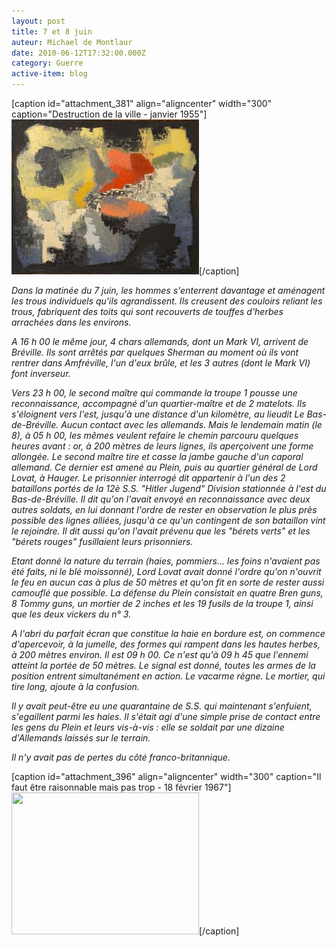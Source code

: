 ```yaml
---
layout: post
title: 7 et 8 juin
auteur: Michael de Montlaur
date: 2010-06-12T17:32:00.000Z
category: Guerre
active-item: blog
---
```

[caption id="attachment_381" align="aligncenter" width="300" caption="Destruction de la ville - janvier 1955"]<a href="/photos/wordpress/Destructiondelaville.jpg"><img class="size-medium wp-image-381" title="Destructiondelaville" src="/photos/wordpress/Destructiondelaville-300x248.jpg" alt="" width="300" height="248" /></a>[/caption]

<em>Dans la matinée du 7 juin, les hommes s'enterrent davantage et aménagent les trous individuels qu'ils agrandissent. Ils creusent des couloirs reliant les trous, fabriquent des toits qui sont recouverts de touffes d'herbes arrachées dans les environs.</em>

<em>A 16 h 00 le même jour, 4 chars allemands, dont un Mark VI, arrivent de Bréville. Ils sont arrêtés par quelques Sherman au moment où ils vont rentrer dans Amfréville, l'un d'eux brûle, et les 3 autres (dont le Mark VI) font inverseur.</em>

<em>Vers 23 h 00, le second maître qui commande la troupe 1 pousse une reconnaissance, accompagné d'un quartier-maître et de 2 matelots. Ils s'éloignent vers l'est, jusqu'à une distance d'un kilomètre, au lieudit Le Bas-de-Bréville. Aucun contact avec les allemands. Mais le lendemain matin (le 8), à 05 h 00, les mêmes veulent refaire le chemin parcouru quelques heures avant : or, à 200 mètres de leurs lignes, ils aperçoivent une forme allongée. Le second maître tire et casse la jambe gauche d'un caporal allemand. Ce dernier est amené au Plein, puis au quartier général de Lord Lovat, à Hauger. Le prisonnier interrogé dit appartenir à l'un des 2 bataillons portés de la 12è S.S. "Hitler Jugend" Division stationnée à l'est du Bas-de-Bréville. Il dit qu'on l'avait envoyé en reconnaissance avec deux autres soldats, en lui donnant l'ordre de rester en observation le plus près possible des lignes alliées, jusqu'à ce qu'un contingent de son bataillon vint le rejoindre. Il dit aussi qu'on l'avait prévenu que les "bérets verts" et les "bérets rouges" fusillaient leurs prisonniers.</em>

<em>Etant donné la nature du terrain (haies, pommiers... les foins n'avaient pas été faits, ni le blé moissonné), Lord Lovat avait donné l'ordre qu'on n'ouvrit le feu en aucun cas à plus de 50 mètres et qu'on fit en sorte de rester aussi camouflé que possible. La défense du Plein consistait en quatre Bren guns, 8 Tommy guns, un mortier de 2 inches et les 19 fusils de la troupe 1, ainsi que les deux vickers du n° 3.</em>

<em>A l'abri du parfait écran que constitue la haie en bordure est, on commence d'apercevoir, à la jumelle, des formes qui rampent dans les hautes herbes, à 200 mètres environ. Il est 09 h 00. Ce n'est qu'à 09 h 45 que l'ennemi atteint la portée de 50 mètres. Le signal est donné, toutes les armes de la position entrent simultanément en action. Le vacarme règne. Le mortier, qui tire long, ajoute à la confusion.</em>

<em>Il y avait peut-être eu une quarantaine de S.S. qui maintenant s'enfuient, s'egaillent parmi les haies. Il s'était agi d'une simple prise de contact entre les gens du Plein et leurs vis-à-vis : elle se soldait par une dizaine d'Allemands laissés sur le terrain.</em>

<em>Il n'y avait pas de pertes du côté franco-britannique.</em>

<em> </em>

[caption id="attachment_396" align="aligncenter" width="300" caption="Il faut être raisonnable mais pas trop - 18 février 1967"]<em><em><a href="/photos/wordpress/Il-faut-être-raisonnable-mais-pas-trop.jpg"><img class="size-medium wp-image-396" title="Il faut être raisonnable mais pas trop" src="/photos/wordpress/Il-faut-être-raisonnable-mais-pas-trop-300x227.jpg" alt="" width="300" height="227" /></a></em></em>[/caption]

<em> </em>
